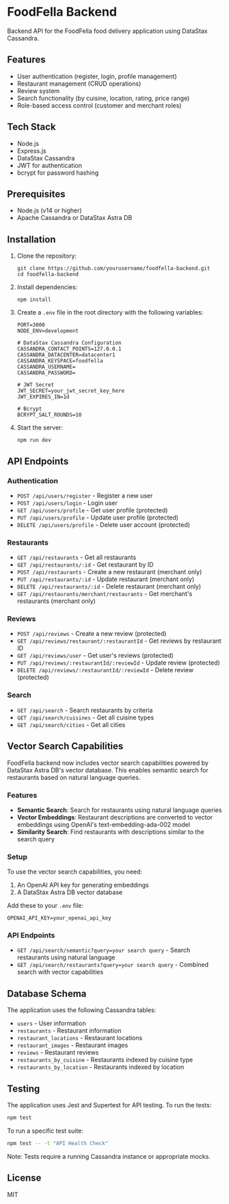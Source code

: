 # FoodFella Backend

Backend API for the FoodFella food delivery application using DataStax Cassandra.

## Features

- User authentication (register, login, profile management)
- Restaurant management (CRUD operations)
- Review system
- Search functionality (by cuisine, location, rating, price range)
- Role-based access control (customer and merchant roles)

## Tech Stack

- Node.js
- Express.js
- DataStax Cassandra
- JWT for authentication
- bcrypt for password hashing

## Prerequisites

- Node.js (v14 or higher)
- Apache Cassandra or DataStax Astra DB

## Installation

1. Clone the repository:
   ```
   git clone https://github.com/yourusername/foodfella-backend.git
   cd foodfella-backend
   ```

2. Install dependencies:
   ```
   npm install
   ```

3. Create a `.env` file in the root directory with the following variables:
   ```
   PORT=3000
   NODE_ENV=development
   
   # DataStax Cassandra Configuration
   CASSANDRA_CONTACT_POINTS=127.0.0.1
   CASSANDRA_DATACENTER=datacenter1
   CASSANDRA_KEYSPACE=foodfella
   CASSANDRA_USERNAME=
   CASSANDRA_PASSWORD=
   
   # JWT Secret
   JWT_SECRET=your_jwt_secret_key_here
   JWT_EXPIRES_IN=1d
   
   # Bcrypt
   BCRYPT_SALT_ROUNDS=10
   ```

4. Start the server:
   ```
   npm run dev
   ```

## API Endpoints

### Authentication

- `POST /api/users/register` - Register a new user
- `POST /api/users/login` - Login user
- `GET /api/users/profile` - Get user profile (protected)
- `PUT /api/users/profile` - Update user profile (protected)
- `DELETE /api/users/profile` - Delete user account (protected)

### Restaurants

- `GET /api/restaurants` - Get all restaurants
- `GET /api/restaurants/:id` - Get restaurant by ID
- `POST /api/restaurants` - Create a new restaurant (merchant only)
- `PUT /api/restaurants/:id` - Update restaurant (merchant only)
- `DELETE /api/restaurants/:id` - Delete restaurant (merchant only)
- `GET /api/restaurants/merchant/restaurants` - Get merchant's restaurants (merchant only)

### Reviews

- `POST /api/reviews` - Create a new review (protected)
- `GET /api/reviews/restaurant/:restaurantId` - Get reviews by restaurant ID
- `GET /api/reviews/user` - Get user's reviews (protected)
- `PUT /api/reviews/:restaurantId/:reviewId` - Update review (protected)
- `DELETE /api/reviews/:restaurantId/:reviewId` - Delete review (protected)

### Search

- `GET /api/search` - Search restaurants by criteria
- `GET /api/search/cuisines` - Get all cuisine types
- `GET /api/search/cities` - Get all cities

## Vector Search Capabilities

FoodFella backend now includes vector search capabilities powered by DataStax Astra DB's vector database. This enables semantic search for restaurants based on natural language queries.

### Features

- **Semantic Search**: Search for restaurants using natural language queries
- **Vector Embeddings**: Restaurant descriptions are converted to vector embeddings using OpenAI's text-embedding-ada-002 model
- **Similarity Search**: Find restaurants with descriptions similar to the search query

### Setup

To use the vector search capabilities, you need:

1. An OpenAI API key for generating embeddings
2. A DataStax Astra DB vector database

Add these to your `.env` file:

```
OPENAI_API_KEY=your_openai_api_key
```

### API Endpoints

- `GET /api/search/semantic?query=your search query` - Search restaurants using natural language
- `GET /api/search/restaurants?query=your search query` - Combined search with vector capabilities

## Database Schema

The application uses the following Cassandra tables:

- `users` - User information
- `restaurants` - Restaurant information
- `restaurant_locations` - Restaurant locations
- `restaurant_images` - Restaurant images
- `reviews` - Restaurant reviews
- `restaurants_by_cuisine` - Restaurants indexed by cuisine type
- `restaurants_by_location` - Restaurants indexed by location

## Testing

The application uses Jest and Supertest for API testing. To run the tests:

```bash
npm test
```

To run a specific test suite:

```bash
npm test -- -t "API Health Check"
```

Note: Tests require a running Cassandra instance or appropriate mocks.

## License

MIT 